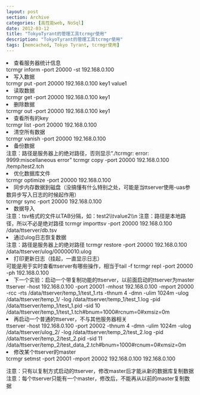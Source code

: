 ```yaml
---
layout: post
section: Archive
categories: [高性能web, NoSql]
date: 2012-03-12
title: "TokyoTyrant的管理工具tcrmgr使用"
description: "TokyoTyrant的管理工具tcrmgr使用"
tags: [memcached, Tokyo Tyrant, tcrmgr使用]
---
```


<li>查看服务器统计信息</li>
    tcrmgr inform -port 20000 -st 192.168.0.100

<li>写入数据</li>
    tcrmgr put -port 20000 192.168.0.100 key1 value1  

<li>读取数据</li>
    tcrmgr get -port 20000 192.168.0.100 key1  

<li>删除数据</li>
    tcrmgr out -port 20000 192.168.0.100 key1  

<li>查看所有的key</li>
    tcrmgr list -port 20000 192.168.0.100  

<li>清空所有数据</li>
    tcrmgr vanish -port 20000  192.168.0.100

<li>备份数据</li>
注意：路径是服务器上的绝对路径，否则显示“./tcrmgr: error: 9999:miscellaneous error” 
    tcrmgr copy -port 20000 192.168.0.100 /temp/test2.tch

<li>优化数据库文件</li>
    tcrmgr optimize -port 20000 192.168.0.100

<li>同步内存数据到磁盘（没搞懂有什么特别之处，可能是当ttserver使用-uas参数异步写入日志的时候起作用）</li>
    tcrmgr sync -port 20000 192.168.0.100 

<li>数据导入</li>
注意：tsv格式的文件以TAB分隔，如：test2\\tvalue2\\n  
注意：路径是本地路径，所以不必是绝对路径  
    tcrmgr importtsv -port 20000 192.168.0.100 /data/ttserver/db.tsv 

<li>通过ulog日志恢复数据</li>
	注意：路径是服务器上的绝对路径  
    tcrmgr restore -port 20000 192.168.0.100 /data/ttserver/ulog/00000010.ulog 

<li>打印更新日志（挂起，一直显示日志）</li>
可能是用于实时查看ttserver有哪些操作，相当于tail -f    
    tcrmgr repl -port 20000 -ph 192.168.0.100 

<li>下一个实验：启动一个带复制功能的ttserver，以前面启动的ttserver为master</li>
    ttserver -host 192.168.0.100 -port 20001 -mhost 192.168.0.100 -mport 20000 -rcc -rts /data/ttserver/temp_1/test_1.rts -thnum 4 -dmn -ulim 1024m  -ulog /data/ttserver/temp_1/ -log /data/ttserver/temp_1/test_1.log -pid /data/ttserver/temp_1/test_1.pid -sid 10 /data/ttserver/temp_1/test_1.tch#bnum=1000#rcnum=0#xmsiz=0m 

<li>再启动一个普通的ttserver，不与其他服务器相关</li>
    ttserver -host 192.168.0.100 -port 20002 -thnum 4 -dmn -ulim 1024m -ulog /data/ttserver/ulog_2/ -log /data/ttserver/temp_2/test_2.log -pid /data/ttserver/temp_2/test_2.pid -sid 11 /data/ttserver/temp_2/test_data_2.tch#bnum=1000#rcnum=0#xmsiz=0m 

<li>修改某个ttserver的master</li>
    tcrmgr setmst -port 20001 -mport 20002 192.168.0.100 192.168.0.100  
	  
注意：只有以复制方式启动的ttserver，修改master后才能从新的数据库复制数据  
注意：每个ttserver只能有一个master，修改后，不能再从以前的master复制数据
